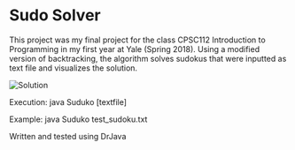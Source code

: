 # Sudo Solver

This project was my final project for the class CPSC112 Introduction to Programming in my first year at Yale (Spring 2018). Using a modified version of backtracking, the algorithm solves sudokus that were inputted as text file and visualizes the solution. 
	
![Solution](./readme_photos/final_result.png)
	
Execution:
java Suduko [textfile]

Example: java Suduko test_sudoku.txt

Written and tested using DrJava
